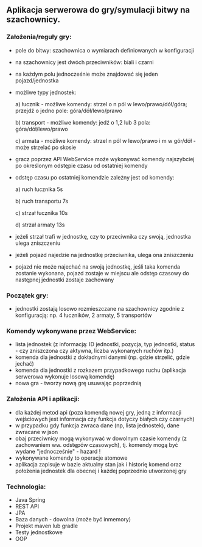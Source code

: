## Aplikacja serwerowa do gry/symulacji bitwy na szachownicy.

### Założenia/reguły gry:
- pole do bitwy: szachownica o wymiarach definiowanych w konfiguracji
- na szachownicy jest dwóch przeciwników: biali i czarni
- na każdym polu jednocześnie może znajdować się jeden pojazd/jednostka
- możliwe typy jednostek:

  a) łucznik - możliwe komendy: strzel o n pól w lewo/prawo/dół/góra; przejdź o jedno pole: góra/dół/lewo/prawo
  
  b) transport - możliwe komendy: jedź o 1,2 lub 3 pola: góra/dół/lewo/prawo
  
  c) armata - możliwe komendy: strzel n pól w lewo/prawo i m w gór/dół - może strzelać po skosie
- gracz poprzez API WebService może wykonywać komendy najszybciej po określonym odstępie czasu od ostatniej komendy
- odstęp czasu po ostatniej komendzie zależny jest od komendy:

  a) ruch łucznika 5s

  b) ruch transportu 7s

  c) strzał łucznika 10s

  d) strzał armaty 13s
- jeżeli strzał trafi w jednostkę, czy to przeciwnika czy swoją, jednostka ulega zniszczeniu
- jeżeli pojazd najedzie na jednostkę przeciwnika, ulega ona zniszczeniu
- pojazd nie może najechać na swoją jednostkę, jeśli taka komenda zostanie wykonana, pojazd zostaje w miejscu ale odstęp czasowy do następnej jednostki zostaje zachowany

### Początek gry:
- jednostki zostają losowo rozmieszczane na szachownicy zgodnie z konfiguracją: np. 4 łuczników, 2 armaty, 5 transportów

### Komendy wykonywane przez WebService:
- lista jednostek (z informacją: ID jednostki, pozycja, typ jednostki, status - czy zniszczona czy aktywna, liczba wykonanych ruchów itp.)
- komenda dla jednostki z dokładnymi danymi (np. gdzie strzelić, gdzie jechać)
- komenda dla jednostki z rozkazem przypadkowego ruchu (aplikacja serwerowa wykonuje losową komendę)
- nowa gra - tworzy nową grę usuwając poprzednią

### Założenia API i aplikacji:
- dla każdej metod api (poza komendą nowej gry, jedną z informacji wejściowych jest informacja czy funkcja dotyczy białych czy czarnych)
- w przypadku gdy funkcja zwraca dane (np, lista jednostek), dane zwracane w json
- obaj przeciwnicy mogą wykonywać w dowolnym czasie komendy (z zachowaniem ww. odstępów czasowych), tj. komendy mogą być wydane "jednocześnie" - hazard !
- wykonywane komendy to operacje atomowe
- aplikacja zapisuje w bazie aktualny stan jak i historię komend oraz położenia jednostek dla obecnej i każdej poprzednio utworzonej gry


### Technologia:
- Java Spring
- REST API
- JPA
- Baza danych - dowolna (może być inmemory)
- Projekt maven lub gradle
- Testy jednostkowe
- OOP 